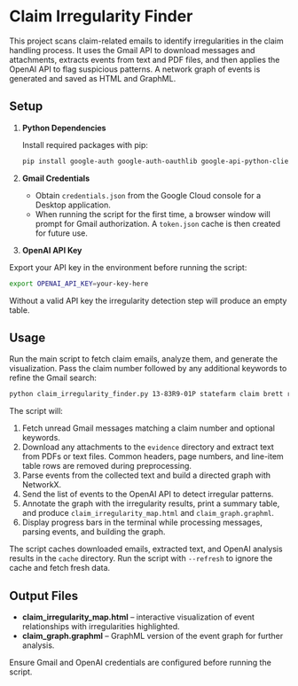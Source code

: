# Claim Irregularity Finder

This project scans claim-related emails to identify irregularities in the claim handling process. It uses the Gmail API to download messages and attachments, extracts events from text and PDF files, and then applies the OpenAI API to flag suspicious patterns. A network graph of events is generated and saved as HTML and GraphML.

## Setup

1. **Python Dependencies**

   Install required packages with pip:

   ```bash
   pip install google-auth google-auth-oauthlib google-api-python-client pdfplumber pandas networkx pyvis openai jinja2 tqdm
   ```

2. **Gmail Credentials**

   - Obtain `credentials.json` from the Google Cloud console for a Desktop application.
   - When running the script for the first time, a browser window will prompt for Gmail authorization. A `token.json` cache is then created for future use.

3. **OpenAI API Key**

Export your API key in the environment before running the script:

   ```bash
   export OPENAI_API_KEY=your-key-here
   ```

   Without a valid API key the irregularity detection step will produce an empty
   table.

## Usage

Run the main script to fetch claim emails, analyze them, and generate the visualization.
Pass the claim number followed by any additional keywords to refine the Gmail search:

```bash
python claim_irregularity_finder.py 13-83R9-01P statefarm claim brett riley
```

The script will:

1. Fetch unread Gmail messages matching a claim number and optional keywords.
2. Download any attachments to the `evidence` directory and extract text from PDFs or text files.  Common headers, page numbers, and line-item table rows are removed during preprocessing.
3. Parse events from the collected text and build a directed graph with NetworkX.
4. Send the list of events to the OpenAI API to detect irregular patterns.
5. Annotate the graph with the irregularity results, print a summary table, and produce `claim_irregularity_map.html` and `claim_graph.graphml`.
6. Display progress bars in the terminal while processing messages, parsing events, and building the graph.

The script caches downloaded emails, extracted text, and OpenAI analysis results
in the `cache` directory. Run the script with `--refresh` to ignore the cache
and fetch fresh data.

## Output Files

- **claim_irregularity_map.html** – interactive visualization of event relationships with irregularities highlighted.
- **claim_graph.graphml** – GraphML version of the event graph for further analysis.

Ensure Gmail and OpenAI credentials are configured before running the script.
